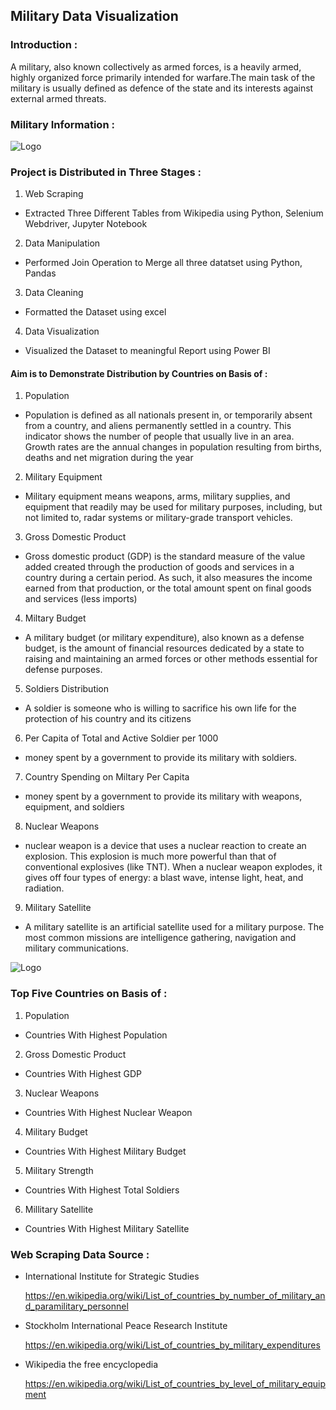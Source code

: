 
## Military Data Visualization 
### Introduction :
 A military, also known collectively as armed forces, is a heavily armed, highly organized force primarily intended for warfare.The main task of the military is usually defined as defence of the state and its interests against external armed threats.

### Military Information :
![Logo](https://github.com/Sohail00786/Military-Data-Visualization/blob/be0216a9aeab083326aa8d68d0e50dd82f572740/new_1__online-video-cutter_com__AdobeExpress.gif)

### Project is Distributed in Three Stages :
1. Web Scraping 
- Extracted Three Different Tables from Wikipedia using Python, Selenium Webdriver, Jupyter Notebook
2. Data Manipulation
- Performed Join Operation to Merge all three datatset using Python, Pandas
3. Data Cleaning
- Formatted the Dataset using excel
4. Data Visualization
- Visualized the Dataset to meaningful Report using Power BI

#### Aim is to Demonstrate Distribution by Countries on Basis of :
1. Population
- Population is defined as all nationals present in, or temporarily absent from a country, and aliens permanently settled in a country. This indicator shows the number of people that usually live in an area. Growth rates are the annual changes in population resulting from births, deaths and net migration during the year
2. Military Equipment
- Military equipment means weapons, arms, military supplies, and equipment that readily may be used for military purposes, including, but not limited to, radar systems or military-grade transport vehicles.
3. Gross Domestic Product
- Gross domestic product (GDP) is the standard measure of the value added created through the production of goods and services in a country during a certain period. As such, it also measures the income earned from that production, or the total amount spent on final goods and services (less imports)
4. Miltary Budget
- A military budget (or military expenditure), also known as a defense budget, is the amount of financial resources dedicated by a state to raising and maintaining an armed forces or other methods essential for defense purposes.
5. Soldiers Distribution
-  A soldier is someone who is willing to sacrifice his own life for the protection of his country and its citizens
6. Per Capita of Total and Active Soldier per 1000
- money spent by a government to provide its military with soldiers.
7. Country Spending on Miltary Per Capita
- money spent by a government to provide its military with weapons, equipment, and soldiers
8. Nuclear Weapons
- nuclear weapon is a device that uses a nuclear reaction to create an explosion. This explosion is much more powerful than that of conventional explosives (like TNT). When a nuclear weapon explodes, it gives off four types of energy: a blast wave, intense light, heat, and radiation.
9. Military Satellite
- A military satellite is an artificial satellite used for a military purpose. The most common missions are intelligence gathering, navigation and military communications.


![Logo](https://github.com/Sohail00786/Military-Data-Visualization/blob/561d26f41140c15b4683923f8be8db6c1e32bd32/Visualization_-_Power_BI_Desktop_2022-12-04_19-47-18__online-video-cutter_com__AdobeExpress%20(1).gif)
### Top Five Countries on Basis of :
1. Population
- Countries With Highest Population
2. Gross Domestic Product
- Countries With Highest GDP
3. Nuclear Weapons
- Countries With Highest Nuclear Weapon
4. Military Budget
- Countries With Highest Military Budget
5. Military Strength
- Countries With Highest Total Soldiers
6. Millitary Satellite
- Countries With Highest Military Satellite






### Web Scraping Data Source :

- International Institute for Strategic Studies

   https://en.wikipedia.org/wiki/List_of_countries_by_number_of_military_and_paramilitary_personnel
   
- Stockholm International Peace Research Institute

   https://en.wikipedia.org/wiki/List_of_countries_by_military_expenditures
   
- Wikipedia the free encyclopedia 

  https://en.wikipedia.org/wiki/List_of_countries_by_level_of_military_equipment
   

